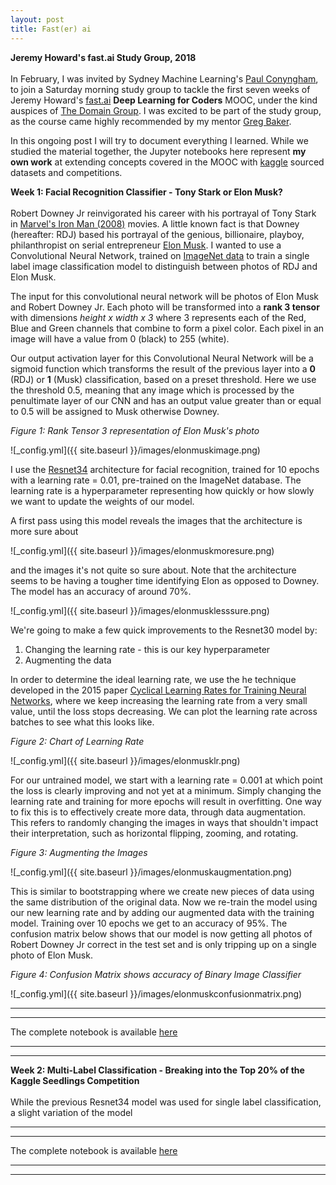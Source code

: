 ```yaml
---
layout: post
title: Fast(er) ai
---
```


**Jeremy Howard's fast.ai Study Group, 2018** <br /> <br /> In February, I was invited by Sydney Machine Learning's [Paul Conyngham](https://twitter.com/paul_conyngham), to join a Saturday morning study group to tackle the first seven weeks of Jeremy Howard's [fast.ai](http://course.fast.ai/start.html) **Deep Learning for Coders** MOOC, under the kind auspices of [The Domain Group](https://www.domain.com.au/). I was excited to be part of the study group, as the course came highly recommended by my mentor [Greg Baker](https://www.linkedin.com/in/solresol/). 

In this ongoing post I will try to document everything I learned. While we studied the material together, the Jupyter notebooks here represent **my own work** at extending concepts covered in the MOOC with [kaggle](https://www.kaggle.com) sourced datasets and competitions.

**Week 1: Facial Recognition Classifier - Tony Stark or Elon Musk?**<br /> <br />Robert Downey Jr reinvigorated his career with his portrayal of Tony Stark in [Marvel's Iron Man (2008)](http://marvel.com/movies/movie/19/iron_man) movies. A little known fact is that Downey (hereafter: RDJ) based his portrayal of the genious, billionaire, playboy, philanthropist on serial entrepreneur [Elon Musk](https://www.theguardian.com/technology/2018/feb/09/elon-musk-the-real-life-iron-man). I wanted to use a Convolutional Neural Network, trained on [ImageNet data](https://en.wikipedia.org/wiki/ImageNet) to train a single label image classification model to distinguish between photos of RDJ and Elon Musk.

The input for this convolutional neural network will be photos of Elon Musk and Robert Downey Jr. Each photo will be transformed into a **rank 3 tensor** with dimensions *height x width x 3* where 3 represents each of the Red, Blue and Green channels that combine to form a pixel color. Each pixel in an image will have a value from 0 (black) to 255 (white).

Our output activation layer for this Convolutional Neural Network will be a sigmoid function which transforms the result of the previous layer into a **0** (RDJ) or **1** (Musk) classification, based on a preset threshold. Here we use the threshold 0.5, meaning that any image which is processed by the penultimate layer of our CNN and has an output value greater than or equal to 0.5 will be assigned to Musk otherwise Downey.

*Figure 1: Rank Tensor 3 representation of Elon Musk's photo*

![_config.yml]({{ site.baseurl }}/images/elonmuskimage.png)

I use the [Resnet34](https://arxiv.org/abs/1512.03385) architecture for facial recognition, trained for 10 epochs with a learning rate = 0.01, pre-trained on the ImageNet database. The learning rate is a hyperparameter representing how quickly or how slowly we want to update the weights of our model.

A first pass using this model reveals the images that the architecture is more sure about

![_config.yml]({{ site.baseurl }}/images/elonmuskmoresure.png)

and the images it's not quite so sure about. Note that the architecture seems to be having a tougher time identifying Elon as opposed to Downey. The model has an accuracy of around 70%.

![_config.yml]({{ site.baseurl }}/images/elonmusklesssure.png)

We're going to make a few quick improvements to the Resnet30 model by:

1. Changing the learning rate - this is our key hyperparameter
2. Augmenting the data

In order to determine the ideal learning rate, we use the he technique developed in the 2015 paper [Cyclical Learning Rates for Training Neural Networks](https://arxiv.org/abs/1506.01186), where we keep increasing the learning rate from a very small value, until the loss stops decreasing. We can plot the learning rate across batches to see what this looks like.

*Figure 2: Chart of Learning Rate*

![_config.yml]({{ site.baseurl }}/images/elonmusklr.png)

For our untrained model, we start with a learning rate = 0.001 at which point the loss is clearly improving and not yet at a minimum. Simply changing the learning rate and training for more epochs will result in overfitting.  One way to fix this is to effectively create more data, through data augmentation. This refers to randomly changing the images in ways that shouldn't impact their interpretation, such as horizontal flipping, zooming, and rotating.

*Figure 3: Augmenting the Images*

![_config.yml]({{ site.baseurl }}/images/elonmuskaugmentation.png)

This is similar to bootstrapping where we create new pieces of data using the same distribution of the original data. Now we re-train the model using our new learning rate and by adding our augmented data with the training model. Training over 10 epochs we get to an accuracy of 95%. The confusion matrix below shows that our model is now getting all photos of Robert Downey Jr correct in the test set and is only tripping up on a single photo of Elon Musk.

*Figure 4: Confusion Matrix shows accuracy of Binary Image Classifier*

![_config.yml]({{ site.baseurl }}/images/elonmuskconfusionmatrix.png)

----
****

The complete notebook is available [here](https://github.com/factorwonk/fastai/blob/master/adas-lesson1-genius-billionaire-playboy-philanthropist.ipynb)

----
****

**Week 2: Multi-Label Classification - Breaking into the Top 20% of the Kaggle Seedlings Competition**<br /> <br />While the previous Resnet34 model was used for single label classification, a slight variation of the model 

----
****

The complete notebook is available [here](https://github.com/factorwonk/fastai/blob/master/adas-lesson2-seedlings-final.ipynb)

----
****
